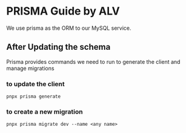 # PRISMA Guide by ALV

We use prisma as the ORM to our MySQL service.

## After Updating the schema

Prisma provides commands we need to run to generate the client and manage migrations

### to update the client

```
pnpx prisma generate
```

### to create a new migration
```
pnpx prisma migrate dev --name <any name>
```